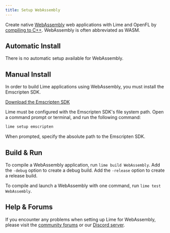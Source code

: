 ```yaml
---
title: Setup WebAssembly
---
```


Create native [WebAssembly](https://webassembly.org/) web applications with Lime and OpenFL by [compiling to C++](https://haxe.org/manual/target-cpp-getting-started.html). WebAssembly is often abbreviated as WASM.

## Automatic Install

There is no automatic setup available for WebAssembly.

## Manual Install


In order to build Lime applications using WebAssembly, you must install the Emscripten SDK.

[Download the Emscripten SDK](https://emscripten.org/docs/getting_started/downloads.html)


Lime must be configured with the Emscripten SDK's file system path. Open a command prompt or terminal, and run the following command:

```sh
lime setup emscripten
```

When prompted, specify the absolute path to the Emscripten SDK.


## Build & Run

To compile a WebAssembly application, run `lime build WebAssembly`. Add the `-debug` option to create a debug build. Add the `-release` option to create a release build.

To compile and launch a WebAssembly with one command, run `lime test WebAssembly`.

## Help & Forums

If you encounter any problems when setting up Lime for WebAssembly, please visit the [community forums](http://community.openfl.org/c/help) or our [Discord server](https://discord.gg/tDgq8EE).